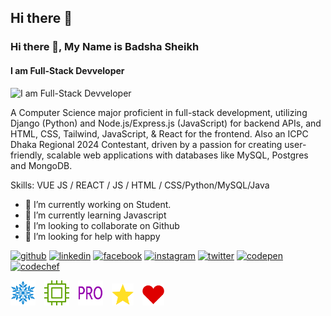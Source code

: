 ## Hi there 👋
### Hi there 👋, My Name is Badsha Sheikh
#### I am Full-Stack Devveloper
![I am Full-Stack Devveloper](https://scontent.fdac68-1.fna.fbcdn.net/v/t39.30808-1/476802524_1736118753624518_5121703320819637239_n.jpg?stp=dst-jpg_s200x200_tt6&_nc_cat=111&ccb=1-7&_nc_sid=e99d92&_nc_eui2=AeGxDY_wQRc0WQRQpfC4pg0TBTW-KXN1dbIFNb4pc3V1sqWuRy4j_yLpc3srHd5Td32lSWdGYWh1NBFOkz-s6iKF&_nc_ohc=DAZWrCPfG7QQ7kNvgHcRSSA&_nc_oc=AdjR4WjIEYsjGrX9oZQY2qT82nDSAbuRqZrIPAGVZ5siaNdgEOBc5--Zg4zrlLjc19RkumFgfH7KF2bLeGGczdpM&_nc_zt=24&_nc_ht=scontent.fdac68-1.fna&_nc_gid=ANhSguJD1a8nzxWy4xJfhAX&oh=00_AYDojeOz2rmJpVCCr6GafmYaTucTSRdmCEIh6Vk55E5FXg&oe=67CDDBF2)

A Computer Science major proficient in full-stack development, utilizing Django (Python) and Node.js/Express.js (JavaScript) for backend APIs, and HTML, CSS, Tailwind, JavaScript, & React for the frontend. Also an ICPC Dhaka Regional 2024 Contestant, driven by a passion for creating user-friendly, scalable web applications with databases like MySQL, Postgres and MongoDB.

Skills: VUE JS / REACT / JS / HTML / CSS/Python/MySQL/Java

- 🔭 I’m currently working on Student. 
- 🌱 I’m currently learning Javascript 
- 👯 I’m looking to collaborate on Github 
- 🤔 I’m looking for help with happy 


[<img src='https://cdn.jsdelivr.net/npm/simple-icons@3.0.1/icons/github.svg' alt='github' height='40'>](https://github.com/https://github.com/Badsha012/Badsha012)  [<img src='https://cdn.jsdelivr.net/npm/simple-icons@3.0.1/icons/linkedin.svg' alt='linkedin' height='40'>](https://www.linkedin.com/in/https://www.linkedin.com/in/md-badsha-sheikh-2019302ba//)  [<img src='https://cdn.jsdelivr.net/npm/simple-icons@3.0.1/icons/facebook.svg' alt='facebook' height='40'>](https://www.facebook.com/https://web.facebook.com/md.badsha.sheikh.423531)  [<img src='https://cdn.jsdelivr.net/npm/simple-icons@3.0.1/icons/instagram.svg' alt='instagram' height='40'>](https://www.instagram.com/mdbadsha.hosen.315/)  [<img src='https://cdn.jsdelivr.net/npm/simple-icons@3.0.1/icons/twitter.svg' alt='twitter' height='40'>](https://twitter.com/https://x.com/BadshaSheikh012)  [<img src='https://cdn.jsdelivr.net/npm/simple-icons@3.0.1/icons/codepen.svg' alt='codepen' height='40'>](https://codepen.io/https://codepen.io/Badsha-Sheikh)  [<img src='https://cdn.jsdelivr.net/npm/simple-icons@3.0.1/icons/codechef.svg' alt='codechef' height='40'>](https://codepen.io/Badsha-Sheikh)  

<a href='https://archiveprogram.github.com/'><img src='https://raw.githubusercontent.com/acervenky/animated-github-badges/master/assets/acbadge.gif' width='40' height='40'></a> <a href='https://docs.github.com/en/developers'><img src='https://raw.githubusercontent.com/acervenky/animated-github-badges/master/assets/devbadge.gif' width='40' height='40'></a> <a href='https://github.com/pricing'><img src='https://raw.githubusercontent.com/acervenky/animated-github-badges/master/assets/pro.gif' width='40' height='40'></a> <a href='https://stars.github.com/'><img src='https://raw.githubusercontent.com/acervenky/animated-github-badges/master/assets/starbadge.gif' width='35' height='35'></a> <a href='https://docs.github.com/en/github/supporting-the-open-source-community-with-github-sponsors'><img src='https://raw.githubusercontent.com/acervenky/animated-github-badges/master/assets/sponsorbadge.gif' width='35' height='35'></a> 




